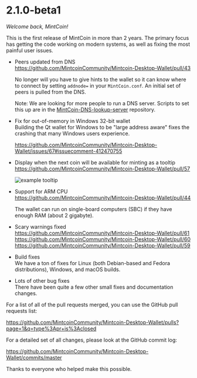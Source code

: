 # 2.1.0-beta1

_Welcome back, MintCoin!_

This is the first release of MintCoin in more than 2 years. The
primary focus has getting the code working on modern systems, as well
as fixing the most painful user issues.

* Peers updated from DNS  
  https://github.com/MintcoinCommunity/Mintcoin-Desktop-Wallet/pull/43

  No longer will you have to give hints to the wallet so it can know
  where to connect by setting `addnode=` in your `MintCoin.conf`. An
  initial set of peers is pulled from the DNS.

  Note: We are looking for more people to run a DNS server. Scripts to
  set this up are in the
  [MintCoin-DNS-lookup-server](https://github.com/shane-kerr/MintCoin-DNS-lookup-server)
  repository.

* Fix for out-of-memory in Windows 32-bit wallet  
  Building the Qt wallet for Windows to be "large address aware" fixes
  the crashing that many Windows users experience.

  https://github.com/MintcoinCommunity/Mintcoin-Desktop-Wallet/issues/67#issuecomment-412470755

* Display when the next coin will be available for minting as a tooltip  
  https://github.com/MintcoinCommunity/Mintcoin-Desktop-Wallet/pull/57

  ![example tooltip](https://user-images.githubusercontent.com/1943584/38581536-b02d6eea-3cfc-11e8-8232-44e45921d4e7.png)

* Support for ARM CPU  
  https://github.com/MintcoinCommunity/Mintcoin-Desktop-Wallet/pull/44

  The wallet can run on single-board computers (SBC) if they have
  enough RAM (about 2 gigabyte).

* Scary warnings fixed  
  https://github.com/MintcoinCommunity/Mintcoin-Desktop-Wallet/pull/61
  https://github.com/MintcoinCommunity/Mintcoin-Desktop-Wallet/pull/60
  https://github.com/MintcoinCommunity/Mintcoin-Desktop-Wallet/pull/59

* Build fixes  
  We have a ton of fixes for Linux (both Debian-based and Fedora
  distributions), Windows, and macOS builds.

* Lots of other bug fixes   
  There have been quite a few other small fixes and documentation
  changes.

For a list of all of the pull requests merged, you can use the GitHub
pull requests list: 

https://github.com/MintcoinCommunity/Mintcoin-Desktop-Wallet/pulls?page=1&q=type%3Apr+is%3Aclosed

For a detailed set of all changes, please look at the GitHub commit
log:

https://github.com/MintcoinCommunity/Mintcoin-Desktop-Wallet/commits/master

Thanks to everyone who helped make this possible.
